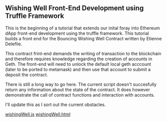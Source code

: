 ## Wishing Well Front-End Development using Truffle Framework

This is the beginning of a tutorial that extends our inital foray into Ethereum dApp front-end development using the truffle framework. This tutorial builds a front end for the Bouncing Wishing Well Contract written by Etienne Deleflie.

This contract frint-end demands the writing of transaction to the blockchain and therefore requires knowledge regarding the creation of accounts in Geth. The front-end will need to unlock the default local geth acccount (later to be ported to metamask) and then use that account to submit a deposit the contract.

There is still a long way to go here. The current script doesn't succesfully return any information about the state of the contract. It does however demonstrate the call of contract functions and interaction with accounts. 

I'll update this as I sort out the current obstacles.


[wishingWell.js](wishingWell.js)
[wishingWell.html](wishingWell.html)

